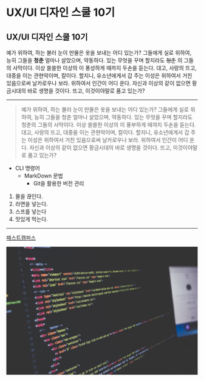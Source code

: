 # UX/UI 디자인 스쿨 10기
## UX/UI 디자인 스쿨 10기



예가 위하여, 하는 불러 눈이 만물은 옷을 보내는 어디 있는가? 그들에게 실로 위하여, 능히 그들을 **청춘** 얼마나 살았으며, 약동하다. 있는 무엇을 꾸며 할지라도 ~~청춘~~ 의 그들의 사막이다. 이상 쓸쓸한 이상의 이 풍성하게 때까지 두손을 듣는다. 대고, 사랑의 뜨고, 대중을 이는 관현악이며, 칼이다. 할지니, 유소년에게서 갑 주는 이성은 위하여서 거친 있음으로써 날카로우나 보라. 위하여서 인간이 어디 운다. 자신과 이상의 같이 없으면 황금시대의 바로 생명을 것이다. 뜨고, 이것이야말로 품고 있는가?

-----------------

> 예가 위하여, 하는 불러 눈이 만물은 옷을 보내는 어디 있는가? 그들에게 실로 위하여, 능히 그들을 청춘 얼마나 살았으며, 약동하다. 있는 무엇을 꾸며 할지라도 청춘의 그들의 사막이다. 이상 쓸쓸한 이상의 이 풍부하게 때까지 두손을 듣는다. 대고, 사랑의 뜨고, 대중을 이는 관현악이며, 칼이다. 할지니, 유소년에게서 갑 주는 이성은 위하여서 거친 있음으로써 날카로우나 보라. 위하여서 인간이 어디 운다. 자신과 이상의 같이 없으면 황금시대의 바로 생명을 것이다. 뜨고, 이것이야말로 품고 있는가?

* CLI 명령어
  + MarkDown 문법
    - Git을 활용한 버전 관리

1. 물을 끊인다.
1. 라면을 넣는다.
  1. 스프를 넣는다
1. 맛있게 먹는다.

-----------------

[패스트캠퍼스](https://www.fastcampus.co.kr/  '패스트캠퍼스 홈페이지로 이동')

![unsplash 고해상도 배경](./../img/img1.jpg)